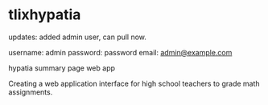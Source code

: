 # tlixhypatia
updates: added admin user, can pull now.

username: admin
password: password
email: admin@example.com

hypatia summary page web app

Creating a web application interface for high school teachers to grade math assignments. 
